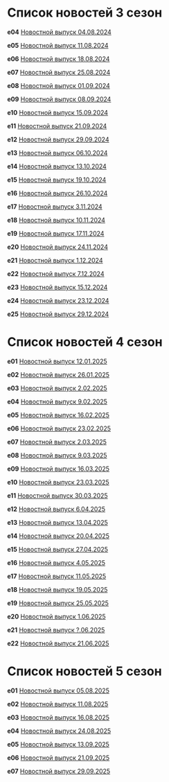 # Список новостей 3 сезон

**e04** [Новостной выпуск 04.08.2024](./4thAugust24.md) 

**e05** [Новостной выпуск 11.08.2024](./11thAugust24.md)

**e06** [Новостной выпуск 18.08.2024](./18thAugust24.md)

**e07** [Новостной выпуск 25.08.2024](./25thAugust24.md)

**e08** [Новостной выпуск 01.09.2024](./1thSeptember24.md)

**e09** [Новостной выпуск 08.09.2024](./8thSeptember24.md)

**e10** [Новостной выпуск 15.09.2024](./15thSeptember24.md)

**e11** [Новостной выпуск 21.09.2024](./21thSeptember24.md)

**e12** [Новостной выпуск 29.09.2024](./29thSeptember24.md)

**e13** [Новостной выпуск 06.10.2024](./6thOctober24.md)

**e14** [Новостной выпуск 13.10.2024](./13thOctober24.md)

**e15** [Новостной выпуск 19.10.2024](./19thOctober24.md)

**e16** [Новостной выпуск 26.10.2024](./26thOctober24.md)

**e17** [Новостной выпуск 3.11.2024](./02thNovember24.md)

**e18** [Новостной выпуск 10.11.2024](./10thNovember24.md)

**e19** [Новостной выпуск 17.11.2024](./17thNovember24.md)

**e20** [Новостной выпуск 24.11.2024](./24thNovember24.md)

**e21** [Новостной выпуск 1.12.2024](./1thDecember24.md)

**e22** [Новостной выпуск 7.12.2024](./7thDecember24.md)

**e23** [Новостной выпуск 15.12.2024](./15thDecember24.md)

**e24** [Новостной выпуск 23.12.2024](./23thDecember24.md)

**e25** [Новостной выпуск 29.12.2024](./29thDecember24.md)

# Список новостей 4 сезон

**e01** [Новостной выпуск 12.01.2025](./19thJanuary25.md)

**e02** [Новостной выпуск 26.01.2025](./26thJanuary25.md)

**e03** [Новостной выпуск 2.02.2025](./2thFebruary25.md)

**e04** [Новостной выпуск 9.02.2025](./9thFebruary25.md)

**e05** [Новостной выпуск 16.02.2025](./16thFebruary25.md)

**e06** [Новостной выпуск 23.02.2025](./23thFebruary25.md)

**e07** [Новостной выпуск 2.03.2025](./2thMarch25.md)

**e08** [Новостной выпуск 9.03.2025](./9thMarch25.md)

**e09** [Новостной выпуск 16.03.2025](./16thMarch25.md)

**e10** [Новостной выпуск 23.03.2025](./23thMarch25.md)

**e11** [Новостной выпуск 30.03.2025](./30thMarch25.md)

**e12** [Новостной выпуск 6.04.2025](./6thApril25.md)

**e13** [Новостной выпуск 13.04.2025](./13thApril25.md)

**e14** [Новостной выпуск 20.04.2025](./20thApril25.md)

**e15** [Новостной выпуск 27.04.2025](./27thApril25.md)

**e16** [Новостной выпуск 4.05.2025](./4thMay25.md)

**e17** [Новостной выпуск 11.05.2025](./11thMay25.md)

**e18** [Новостной выпуск 19.05.2025](./19thMay25.md)

**e19** [Новостной выпуск 25.05.2025](./25thMay25.md)

**e20** [Новостной выпуск 1.06.2025](./1thJune25.md)

**e21** [Новостной выпуск ?.06.2025](./15thJune25.md)

**e22** [ Новостной выпуск 21.06.2025 ](/21thJune25.md)

# Список новостей 5 сезон

**e01** [ Новостной выпуск 05.08.2025 ](/05thAugust25.md)

**e02** [Новостной выпуск 11.08.2025](/11thAugust25.md)

**e03** [Новостной выпуск 16.08.2025](/16thAugust25.md)

**e04** [Новостной выпуск 24.08.2025](/24thAugust25.md) 

**e05** [Новостной выпуск 13.09.2025](/14thSeptember2025.md)

**e06** [Новостной выпуск 21.09.2025](/21thSeptember25.md)

**e07** [Новостной выпуск 29.09.2025](/29thSeptember25.md)
